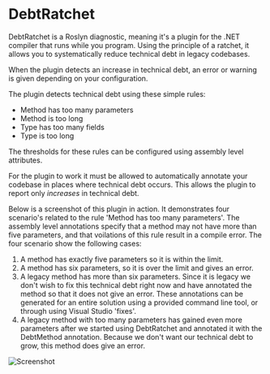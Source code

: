 # DebtRatchet
DebtRatchet is a Roslyn diagnostic, meaning it's a plugin for the .NET compiler that runs while you program. Using the principle of a ratchet, it allows you to systematically reduce technical debt in legacy codebases. 

When the plugin detects an increase in technical debt, an error or warning is given depending on your configuration.

The plugin detects technical debt using these simple rules:
* Method has too many parameters
* Method is too long
* Type has too many fields
* Type is too long

The thresholds for these rules can be configured using assembly level attributes.

For the plugin to work it must be allowed to automatically annotate your codebase in places where technical debt occurs.
This allows the plugin to report only *increases* in technical debt.

Below is a screenshot of this plugin in action. It demonstrates four scenario's related to the rule 'Method has too many parameters'. The assembly level annotations specify that a method may not have more than five parameters, and that voilations of this rule result in a compile error. The four scenario show the following cases:

1. A method has exactly five parameters so it is within the limit.
2. A method has six parameters, so it is over the limit and gives an error.
3. A legacy method has more than six parameters. Since it is legacy we don't wish to fix this technical debt right now and have annotated the method so that it does not give an error. These annotations can be generated for an entire solution using a provided command line tool, or through using Visual Studio 'fixes'.
4. A legacy method with too many parameters has gained even more parameters after we started using DebtRatchet and annotated it with the DebtMethod annotation. Because we don't want our technical debt to grow, this method does give an error.

![Screenshot](http://i.imgur.com/6Gp7qMm.png)
